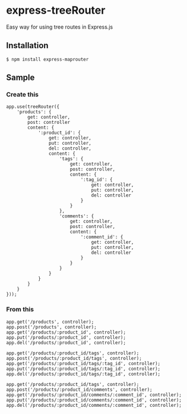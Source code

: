 # express-treeRouter

Easy way for using tree routes in Express.js

## Installation

	$ npm install express-maprouter

## Sample

### Create this

	app.use(treeRouter({
		'products': {
			get: controller,
			post: controller
			content: {
				':product_id': {
					get: controller,
					put: controller,
					del: controller,
					content: {
						'tags': {
							get: controller,
							post: controller,
							content: {
								':tag_id': {
									get: controller,
									put: controller,
									del: controller
								}
							}
						},
						'comments': {
							get: controller,
							post: controller,
							content: {
								':comment_id': {
									get: controller,
									put: controller,
									del: controller
								}
							}
						}
					}
				}
			}
		}
	}));

### From this

	app.get('/products', controller);
	app.post('/products', controller);
	app.get('/products/:product_id', controller);
	app.put('/products/:product_id', controller);
	app.del('/products/:product_id', controller);
	
	app.get('/products/:product_id/tags', controller);
	app.post('/products/:product_id/tags', controller);
	app.get('/products/:product_id/tags/:tag_id', controller);
	app.put('/products/:product_id/tags/:tag_id', controller);
	app.del('/products/:product_id/tags/:tag_id', controller);
	
	app.get('/products/:product_id/tags', controller);
	app.post('/products/:product_id/comments', controller);
	app.get('/products/:product_id/comments/:comment_id', controller);
	app.put('/products/:product_id/comments/:comment_id', controller);
	app.del('/products/:product_id/comments/:comment_id', controller);

